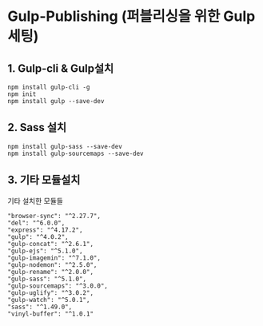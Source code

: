# Gulp-Publishing (퍼블리싱을 위한 Gulp 세팅)

## 1. Gulp-cli  & Gulp설치

```
npm install gulp-cli -g
npm init
npm install gulp --save-dev
```

## 2. Sass 설치

```
npm install gulp-sass --save-dev
npm install gulp-sourcemaps --save-dev
```

## 3. 기타 모듈설치

기타 설치한 모듈들
```
"browser-sync": "^2.27.7",
"del": "^6.0.0",
"express": "^4.17.2",
"gulp": "^4.0.2",
"gulp-concat": "^2.6.1",
"gulp-ejs": "^5.1.0",
"gulp-imagemin": "^7.1.0",
"gulp-nodemon": "^2.5.0",
"gulp-rename": "^2.0.0",
"gulp-sass": "^5.1.0",
"gulp-sourcemaps": "^3.0.0",
"gulp-uglify": "^3.0.2",
"gulp-watch": "^5.0.1",
"sass": "^1.49.0",
"vinyl-buffer": "^1.0.1"
```